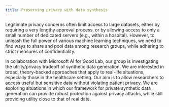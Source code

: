 ```yaml
---
title: Preserving privacy with data synthesis
---
```


Legitimate privacy concerns often limit access to large datasets, either by requiring a very lengthy approval process, or by allowing access to only a small number of dedicated servers (e.g., within a hospital). However, to unleash the full power of various machine learning techniques, we need to find ways to share and pool data among research groups, while adhering to strict measures of confidentiality.

In collaboration with Microsoft AI for Good Lab, our group is investigating the utility/privacy tradeoff of synthetic data generation. We are interested in broad, theory-backed approaches that apply to real-life situations, especially those in the healthcare setting. Our aim is to allow researchers to access useful but sensitive data without violating patient privacy. We are exploring situations in which our framework for private synthetic data generation can provide robust protection against privacy attacks, while still providing utility close to that of real data.

